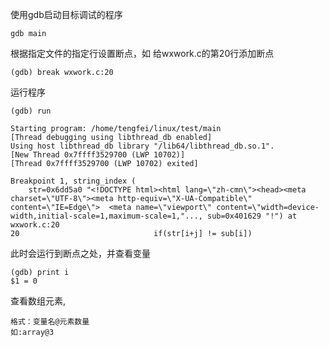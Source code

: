 使用gdb启动目标调试的程序

```
gdb main
```

根据指定文件的指定行设置断点，如 给wxwork.c的第20行添加断点
```
(gdb) break wxwork.c:20
```

运行程序

```
(gdb) run

Starting program: /home/tengfei/linux/test/main 
[Thread debugging using libthread_db enabled]
Using host libthread_db library "/lib64/libthread_db.so.1".
[New Thread 0x7ffff3529700 (LWP 10702)]
[Thread 0x7ffff3529700 (LWP 10702) exited]

Breakpoint 1, string_index (
    str=0x6dd5a0 "<!DOCTYPE html><html lang=\"zh-cmn\"><head><meta charset=\"UTF-8\"><meta http-equiv=\"X-UA-Compatible\" content=\"IE=Edge\">  <meta name=\"viewport\" content=\"width=device-width,initial-scale=1,maximum-scale=1,"..., sub=0x401629 "!") at wxwork.c:20
20                              if(str[i+j] != sub[i])
```

此时会运行到断点之处，并查看变量

```
(gdb) print i
$1 = 0
```

查看数组元素,

```
格式：变量名@元素数量
如:array@3
```


